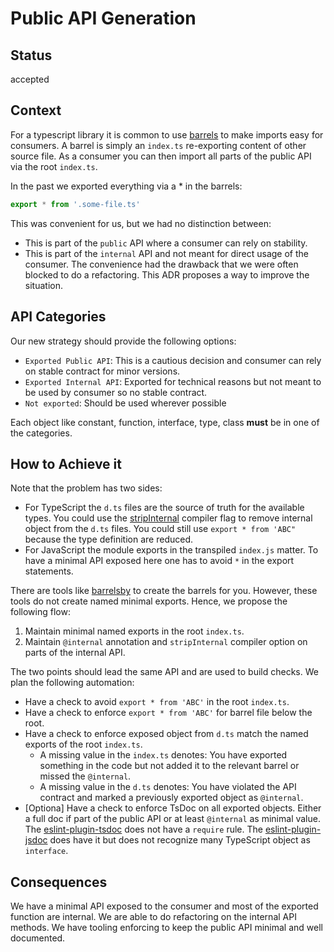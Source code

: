 # Public API Generation

## Status

accepted 

## Context

For a typescript library it is common to use [barrels](https://basarat.gitbook.io/typescript/main-1/barrel) to make imports easy for consumers.
A barrel is simply an `index.ts` re-exporting content of other source file.
As a consumer you can then import all parts of the public API via the root `index.ts`.

In the past we exported everything via a * in the barrels:
```ts
export * from '.some-file.ts'
```
This was convenient for us, but we had no distinction between:
- This is part of the `public` API where a consumer can rely on stability.
- This is part of the `internal` API and not meant for direct usage of the consumer.
The convenience had the drawback that we were often blocked to do a refactoring.
This ADR proposes a way to improve the situation.

## API Categories 

Our new strategy should provide the following options:
- `Exported Public API`: This is a cautious decision and consumer can rely on stable contract for minor versions.
- `Exported Internal API`: Exported for technical reasons but not meant to be used by consumer so no stable contract.
- `Not exported`: Should be used wherever possible

Each object like constant, function, interface, type, class **must** be in one of the categories.

## How to Achieve it

Note that the problem has two sides:
- For TypeScript  the `d.ts` files are the source of truth for the available types.
You could use the [stripInternal](https://www.typescriptlang.org/tsconfig#stripInternal) compiler flag to remove internal object from the `d.ts` files.
You could still use `export * from 'ABC"` because the type definition are reduced.
- For JavaScript the module exports in the transpiled `index.js` matter. 
To have a minimal API exposed here one has to avoid `*` in the export statements.

There are tools like [barrelsby](https://github.com/bencoveney/barrelsby#readme) to create the barrels for you.
However, these tools do not create named minimal exports.
Hence, we propose the following flow:

1. Maintain minimal named exports in the root `index.ts`.
2. Maintain `@internal` annotation and `stripInternal` compiler option on parts of the internal API.

The two points should lead the same API and are used to build checks.
We plan the following automation:
- Have a check to avoid `export * from 'ABC'` in the root `index.ts`.
- Have a check to enforce `export * from 'ABC'` for barrel file below the root.
- Have a check to enforce exposed object from `d.ts` match the named exports of the root `index.ts`. 
   - A missing value in the `index.ts` denotes: You have exported something in the code but not added it to the relevant barrel or missed the `@internal`.
   - A missing value in the `d.ts` denotes: You have violated the API contract and marked a previously exported object as `@internal`. 
- [Optiona] Have a  check to enforce TsDoc on all exported objects. 
Either a full doc if part of the public API or at least `@internal` as minimal value.
The [eslint-plugin-tsdoc](https://github.com/microsoft/tsdoc/issues/209) does not have a `require` rule.
The [eslint-plugin-jsdoc](https://github.com/gajus/eslint-plugin-jsdoc) does have it but does not recognize many TypeScript object as `interface`.

## Consequences

We have a minimal API exposed to the consumer and most of the exported function are internal.
We are able to do refactoring on the internal API methods.
We have  tooling enforcing to keep the public API minimal and well documented.

